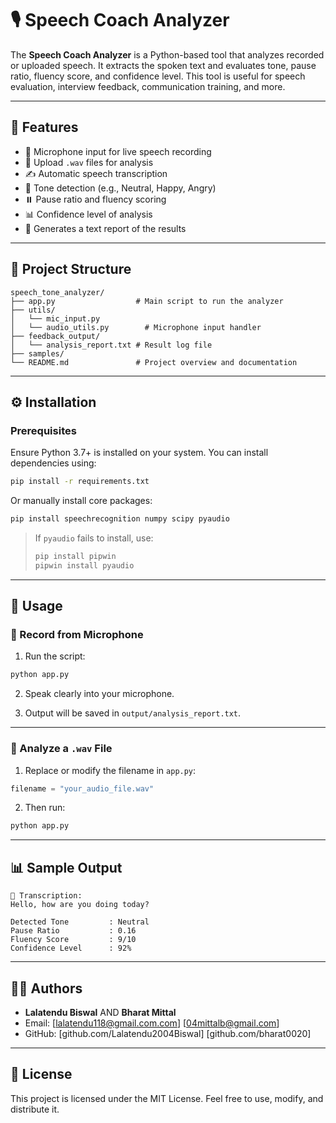 
# 🎙️ Speech Coach Analyzer

The **Speech Coach Analyzer** is a Python-based tool that analyzes recorded or uploaded speech. It extracts the spoken text and evaluates tone, pause ratio, fluency score, and confidence level. This tool is useful for speech evaluation, interview feedback, communication training, and more.

---

## 📌 Features

- 🎤 Microphone input for live speech recording
- 📁 Upload `.wav` files for analysis
- ✍️ Automatic speech transcription
- 🧠 Tone detection (e.g., Neutral, Happy, Angry)
- ⏸️ Pause ratio and fluency scoring
- 📊 Confidence level of analysis
- 📝 Generates a text report of the results

---

## 📁 Project Structure

```
speech_tone_analyzer/
├── app.py                  # Main script to run the analyzer
├── utils/
│   └── mic_input.py
│   └── audio_utils.py        # Microphone input handler
├── feedback_output/
│   └── analysis_report.txt # Result log file
├── samples/ 
└── README.md               # Project overview and documentation
```

---

## ⚙️ Installation

### Prerequisites

Ensure Python 3.7+ is installed on your system. You can install dependencies using:

```bash
pip install -r requirements.txt
```

Or manually install core packages:

```bash
pip install speechrecognition numpy scipy pyaudio
```

> If `pyaudio` fails to install, use:
> ```bash
> pip install pipwin
> pipwin install pyaudio
> ```

---

## 🚀 Usage

### 🎤 Record from Microphone

1. Run the script:

```bash
python app.py
```

2. Speak clearly into your microphone.

3. Output will be saved in `output/analysis_report.txt`.

---

### 📂 Analyze a `.wav` File

1. Replace or modify the filename in `app.py`:

```python
filename = "your_audio_file.wav"
```

2. Then run:

```bash
python app.py
```

---

## 📊 Sample Output

```
📝 Transcription:
Hello, how are you doing today?

Detected Tone         : Neutral
Pause Ratio           : 0.16
Fluency Score         : 9/10
Confidence Level      : 92%
```

---

## 🙋‍♂️ Authors

- **Lalatendu Biswal** AND **Bharat Mittal**  
- Email: [lalatendu118@gmail.com.com] [04mittalb@gmail.com]
- GitHub: [github.com/Lalatendu2004Biswal] [github.com/bharat0020]

---

## 📝 License

This project is licensed under the MIT License. Feel free to use, modify, and distribute it.
